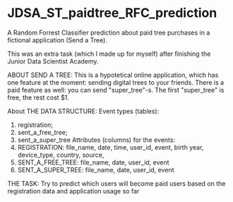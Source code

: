 # JDSA_ST_paidtree_RFC_prediction
A Random Forrest Classifier prediction about paid tree purchases in a fictional application (Send a Tree). 

This was an extra task (which I made up for myself) after finishing the Junior Data Scientist Academy. 

ABOUT SEND A TREE:
This is a hypotetical online application, which has one feature at the moment: sending digital trees to your friends. There is a paid feature as well: you can send "super_tree"-s. The first "super_tree" is free, the rest cost $1. 

About THE DATA STRUCTURE:
Event types (tables): 
1. registration;
2. sent_a_free_tree;
3. sent_a_super_tree
Attributes (columns) for the events:
1. REGISTRATION: file_name, date, time, user_id, event, birth year, device_type, country, source,
2. SENT_A_FREE_TREE: file_name, date, user_id, event
3. SENT_A_SUPER_TREE: file_name, date, user_id, event

THE TASK:
Try to predict which users will become paid users based on the registration data and application usage so far
